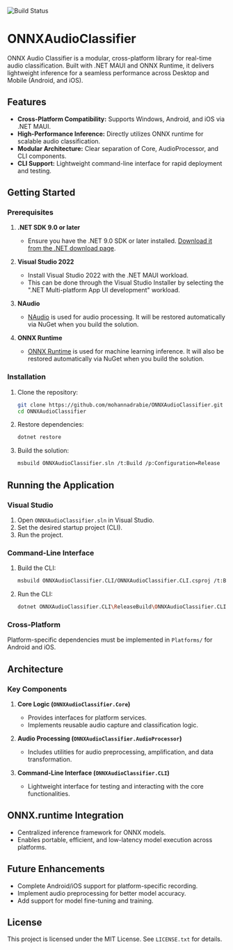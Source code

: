 ![Build Status](https://github.com/mohannadrabie/ONNXAudioClassifier/actions/workflows/dotnet-desktop.yml/badge.svg)

# ONNXAudioClassifier

ONNX Audio Classifier is a modular, cross-platform library for real-time audio classification. Built with .NET MAUI and ONNX Runtime, it delivers lightweight inference for a seamless performance across Desktop and Mobile (Android, and iOS).

## Features
- **Cross-Platform Compatibility:** Supports Windows, Android, and iOS via .NET MAUI.
- **High-Performance Inference:** Directly utilizes ONNX runtime for scalable audio classification.
- **Modular Architecture:** Clear separation of Core, AudioProcessor, and CLI components.
- **CLI Support:** Lightweight command-line interface for rapid deployment and testing.

## Getting Started

### Prerequisites

1. **.NET SDK 9.0 or later**
   - Ensure you have the .NET 9.0 SDK or later installed. [Download it from the .NET download page](https://dotnet.microsoft.com/download).

2. **Visual Studio 2022**
   - Install Visual Studio 2022 with the .NET MAUI workload. 
   - This can be done through the Visual Studio Installer by selecting the ".NET Multi-platform App UI development" workload.

3. **NAudio**
   - [NAudio](https://github.com/naudio/NAudio) is used for audio processing. It will be restored automatically via NuGet when you build the solution.

4. **ONNX Runtime**
   - [ONNX Runtime](https://github.com/microsoft/onnxruntime) is used for machine learning inference. It will also be restored automatically via NuGet when you build the solution.

### Installation
1. Clone the repository:
   ```bash
   git clone https://github.com/mohannadrabie/ONNXAudioClassifier.git
   cd ONNXAudioClassifier
   ```

2. Restore dependencies:
   ```bash
   dotnet restore
   ```

3. Build the solution:
   ```bash
   msbuild ONNXAudioClassifier.sln /t:Build /p:Configuration=Release
   ```

## Running the Application

### Visual Studio
1. Open `ONNXAudioClassifier.sln` in Visual Studio.
2. Set the desired startup project (CLI).
3. Run the project.

### Command-Line Interface
1. Build the CLI:
   ```bash
   msbuild ONNXAudioClassifier.CLI/ONNXAudioClassifier.CLI.csproj /t:Build /p:Configuration=Release /p:OutputPath=./ReleaseBuild
   ```
2. Run the CLI:
   ```bash
   dotnet ONNXAudioClassifier.CLI\ReleaseBuild\ONNXAudioClassifier.CLI.dll
   ```

### Cross-Platform
Platform-specific dependencies must be implemented in `Platforms/` for Android and iOS.

## Architecture

### Key Components
1. **Core Logic (`ONNXAudioClassifier.Core`)**
   - Provides interfaces for platform services.
   - Implements reusable audio capture and classification logic.

2. **Audio Processing (`ONNXAudioClassifier.AudioProcessor`)**
   - Includes utilities for audio preprocessing, amplification, and data transformation.

3. **Command-Line Interface (`ONNXAudioClassifier.CLI`)**
   - Lightweight interface for testing and interacting with the core functionalities.

## ONNX.runtime Integration
- Centralized inference framework for ONNX models.
- Enables portable, efficient, and low-latency model execution across platforms.

## Future Enhancements
- Complete Android/iOS support for platform-specific recording.
- Implement audio preprocessing for better model accuracy.
- Add support for model fine-tuning and training.

## License
This project is licensed under the MIT License. See `LICENSE.txt` for details.

